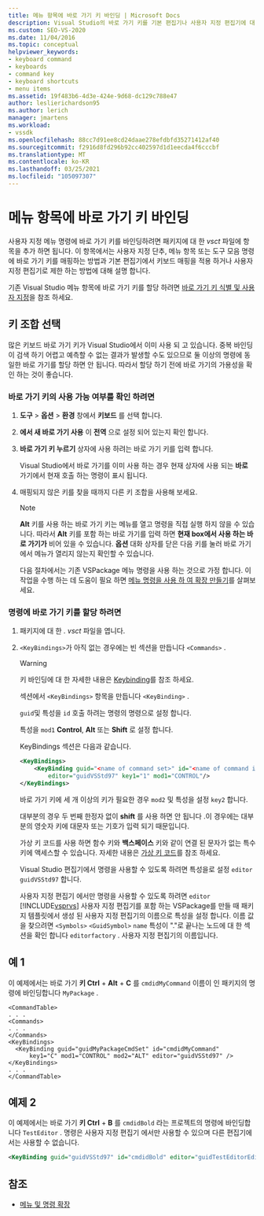 ```yaml
---
title: 메뉴 항목에 바로 가기 키 바인딩 | Microsoft Docs
description: Visual Studio의 바로 가기 키를 기본 편집기나 사용자 지정 편집기에 대 한 사용자 지정 단추, 메뉴 항목 또는 도구 모음 명령에 매핑하는 방법에 대해 알아봅니다.
ms.custom: SEO-VS-2020
ms.date: 11/04/2016
ms.topic: conceptual
helpviewer_keywords:
- keyboard command
- keyboards
- command key
- keyboard shortcuts
- menu items
ms.assetid: 19f483b6-4d3e-424e-9d68-dc129c788e47
author: leslierichardson95
ms.author: lerich
manager: jmartens
ms.workload:
- vssdk
ms.openlocfilehash: 88cc7d91ee8cd24daae278efdbfd35271412af40
ms.sourcegitcommit: f2916d8fd296b92cc402597d1d1eecda4f6cccbf
ms.translationtype: MT
ms.contentlocale: ko-KR
ms.lasthandoff: 03/25/2021
ms.locfileid: "105097307"
---
```

# <a name="bind-keyboard-shortcuts-to-menu-items"></a>메뉴 항목에 바로 가기 키 바인딩
사용자 지정 메뉴 명령에 바로 가기 키를 바인딩하려면 패키지에 대 한 *vsct* 파일에 항목을 추가 하면 됩니다. 이 항목에서는 사용자 지정 단추, 메뉴 항목 또는 도구 모음 명령에 바로 가기 키를 매핑하는 방법과 기본 편집기에서 키보드 매핑을 적용 하거나 사용자 지정 편집기로 제한 하는 방법에 대해 설명 합니다.

 기존 Visual Studio 메뉴 항목에 바로 가기 키를 할당 하려면 [바로 가기 키 식별 및 사용자 지정](../ide/identifying-and-customizing-keyboard-shortcuts-in-visual-studio.md)을 참조 하세요.

## <a name="choose-a-key-combination"></a>키 조합 선택
 많은 키보드 바로 가기 키가 Visual Studio에서 이미 사용 되 고 있습니다. 중복 바인딩이 검색 하기 어렵고 예측할 수 없는 결과가 발생할 수도 있으므로 둘 이상의 명령에 동일한 바로 가기를 할당 하면 안 됩니다. 따라서 할당 하기 전에 바로 가기의 가용성을 확인 하는 것이 좋습니다.

### <a name="to-verify-the-availability-of-a-keyboard-shortcut"></a>바로 가기 키의 사용 가능 여부를 확인 하려면

1. **도구**  >  **옵션**  >  **환경** 창에서 **키보드** 를 선택 합니다.

2. **에서 새 바로 가기 사용** 이 **전역** 으로 설정 되어 있는지 확인 합니다.

3. **바로 가기 키 누르기** 상자에 사용 하려는 바로 가기 키를 입력 합니다.

    Visual Studio에서 바로 가기를 이미 사용 하는 경우 현재 상자에 사용 되는 **바로** 가기에서 현재 호출 하는 명령이 표시 됩니다.

4. 매핑되지 않은 키를 찾을 때까지 다른 키 조합을 사용해 보세요.

   > [!NOTE]
   > **Alt** 키를 사용 하는 바로 가기 키는 메뉴를 열고 명령을 직접 실행 하지 않을 수 있습니다. 따라서 **Alt** 키를 포함 하는 바로 가기를 입력 하면 **현재 box에서 사용 하는 바로 가기가** 비어 있을 수 있습니다. **옵션** 대화 상자를 닫은 다음 키를 눌러 바로 가기에서 메뉴가 열리지 않는지 확인할 수 있습니다.

   다음 절차에서는 기존 VSPackage 메뉴 명령을 사용 하는 것으로 가정 합니다. 이 작업을 수행 하는 데 도움이 필요 하면 [메뉴 명령을 사용 하 여 확장 만들기](../extensibility/creating-an-extension-with-a-menu-command.md)를 살펴보세요.

### <a name="to-assign-a-keyboard-shortcut-to-a-command"></a>명령에 바로 가기 키를 할당 하려면

1. 패키지에 대 한 *. vsct* 파일을 엽니다.

2. `<KeyBindings>`가 아직 없는 경우에는 빈 섹션을 만듭니다 `<Commands>` .

   > [!WARNING]
   > 키 바인딩에 대 한 자세한 내용은 [Keybinding](../extensibility/keybinding-element.md)를 참조 하세요.

    섹션에서 `<KeyBindings>` 항목을 만듭니다 `<KeyBinding>` .

    `guid`및 특성을 `id` 호출 하려는 명령의 명령으로 설정 합니다.

    특성을 `mod1` **Control**, **Alt** 또는 **Shift** 로 설정 합니다.

    KeyBindings 섹션은 다음과 같습니다.

   ```xml
   <KeyBindings>
       <KeyBinding guid="<name of command set>" id="<name of command id>"
           editor="guidVSStd97" key1="1" mod1="CONTROL"/>
   </KeyBindings>

   ```

   바로 가기 키에 세 개 이상의 키가 필요한 경우 `mod2` 및 특성을 설정 `key2` 합니다.

   대부분의 경우 두 번째 한정자 없이 **shift** 를 사용 하면 안 됩니다 .이 경우에는 대부분의 영숫자 키에 대문자 또는 기호가 입력 되기 때문입니다.

   가상 키 코드를 사용 하면 함수 키와 **백스페이스** 키와 같이 연결 된 문자가 없는 특수 키에 액세스할 수 있습니다. 자세한 내용은 [가상 키 코드](/windows/desktop/inputdev/virtual-key-codes)를 참조 하세요.

   Visual Studio 편집기에서 명령을 사용할 수 있도록 하려면 특성을로 설정 `editor` `guidVSStd97` 합니다.

   사용자 지정 편집기 에서만 명령을 사용할 수 있도록 하려면 `editor` [!INCLUDE[vsprvs](../code-quality/includes/vsprvs_md.md)] 사용자 지정 편집기를 포함 하는 VSPackage를 만들 때 패키지 템플릿에서 생성 된 사용자 지정 편집기의 이름으로 특성을 설정 합니다. 이름 값을 찾으려면 `<Symbols>` `<GuidSymbol>` `name` 특성이 "."로 끝나는 노드에 대 한 섹션을 확인 합니다 `editorfactory` . 사용자 지정 편집기의 이름입니다.

## <a name="example-1"></a>예 1
 이 예제에서는 바로 가기 **키 Ctrl** + **Alt** + **C** 를 `cmdidMyCommand` 이름이 인 패키지의 명령에 바인딩합니다 `MyPackage` .

```
<CommandTable>
. . .
<Commands>
. . .
</Commands>
<KeyBindings>
  <KeyBinding guid="guidMyPackageCmdSet" id="cmdidMyCommand"
      key1="C" mod1="CONTROL" mod2="ALT" editor="guidVSStd97" />
</KeyBindings>
. . .
</CommandTable>
```

## <a name="example-2"></a>예제 2
 이 예제에서는 바로 가기 **키 Ctrl** + **B** 를 `cmdidBold` 라는 프로젝트의 명령에 바인딩합니다 `TestEditor` . 명령은 사용자 지정 편집기 에서만 사용할 수 있으며 다른 편집기에서는 사용할 수 없습니다.

```xml
<KeyBinding guid="guidVSStd97" id="cmdidBold" editor="guidTestEditorEditorFactory" key1="B" mod1="Control" />
```

## <a name="see-also"></a>참조
- [메뉴 및 명령 확장](../extensibility/extending-menus-and-commands.md)
